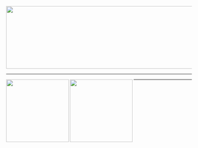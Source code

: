 <!--![](https://github-readme-stats.vercel.app/api?username=kouta-fd&count_private=true&show_icons=true&theme=blue-green)
![](https://github-readme-stats.vercel.app/api/top-langs/?username=kouta-fd&layout=compact&theme=blue-green)-->

<a href="https://github.com/kouta-fd/github-profile-trophy">
  <img width="800px" height="170px" src="https://github-profile-trophy.vercel.app/?username=Kouta-fd&theme=onedark" />
</a>

---

<div>
  <a href="https://github.com/kouta-fd">
    <img align="left" height="170px" src="https://github-readme-stats.vercel.app/api?username=kouta-fd&count_private=true&show_icons=true&theme=blue-green" />
  </a>
  <a href="https://github.com/kouta-fd">
    <img align="left" height="170px" src="https://github-readme-stats.vercel.app/api/top-langs/?username=kouta-fd&layout=compact&theme=blue-green&hide=Jupyter notebook&count_private=true" />
  </a>
</div>

---


<!---
Kouta-fd/Kouta-fd is a ✨ special ✨ repository because its `README.md` (this file) appears on your GitHub profile.
You can click the Preview link to take a look at your changes.
--->
